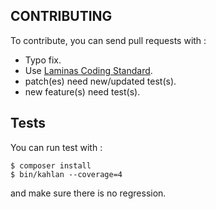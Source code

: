 CONTRIBUTING
------------
To contribute, you can send pull requests with :

- Typo fix.
- Use [Laminas Coding Standard](https://github.com/laminas/laminas-coding-standard).
- patch(es) need new/updated test(s).
- new feature(s) need test(s).

Tests
-----
You can run test with :
```shell
$ composer install
$ bin/kahlan --coverage=4
```
and make sure there is no regression.